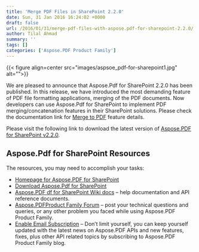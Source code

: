 ```yaml
---
title: 'Merge PDF Files in SharePoint 2.2.0'
date: Sun, 31 Jan 2016 16:24:02 +0000
draft: false
url: /2016/01/31/merge-pdf-files-with-aspose.pdf-for-sharepoint-2.2.0/
author: Tilal Ahmad
summary: ''
tags: []
categories: ['Aspose.PDF Product Family']
---
```




{{< figure align=center src="images/aspsoe_pdf-for-sharepoint1.jpg" alt="">}}


We are pleased to announce that Aspose.Pdf for SharePoint 2.2.0 has been published. In this release, we have introduced the most demanding feature of PDF file formatting applications, merging of the PDF documents. Now developers can use Aspose.Pdf for SharePoint to implement PDF merging/concatenation features in their SharePoint solutions. Please check the documentation link for [Merge to PDF][1] feature details.

Please visit the following link to download the latest version of [Aspose.PDF for SharePoint v2.2.0][2].

## Aspose.Pdf for SharePoint Resources

The resources, you may need to accomplish your tasks:

*   [Homepage for Aspose.PDF for SharePoint][3]
*   [Download Aspose.Pdf for SharePoint][4]
*   [Aspose.PDF df for SharePoint Wiki docs][5] – help documentation and API reference documents.
*   [Aspose.PDFProduct Family Forum][6] – post your technical questions and queries, or any other problem you faced while using Aspose.PDF Product Family.
*   [Enable Email Subscription][7] – Don’t limit yourself, you can keep yourself updated with the latest news on Aspose.PDF APIs and new features, fixes, plus other API related topics by subscribing to Aspose.PDF Product Family blog.




[1]: https://docs.aspose.com/pdf/sharepoint/merge-pdf-files/
[2]: https://downloads.aspose.com/pdf/sharepoint/
[3]: https://products.aspose.com/pdf/sharepoint/
[4]: https://downloads.aspose.com/pdf/sharepoint/
[5]: https://docs.aspose.com/pdf/sharepoint
[6]: http://www.aspose.com/community/forums/aspose.pdf-product-family/20/showforum.aspx
[7]: https://blog.aspose.com/




